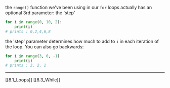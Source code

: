 the `range()` function we've been using in our `for` loops actually has an optional 3rd parameter: the 'step'

``` python
for i in range(0, 10, 2):
	print(i)
# prints : 0,2,4,6,8
```

the 'step' parameter determines how much to add to `i` in each iteration of the loop.
You can also go backwards:

``` python
for i in range(3, 0, -1)
	print(i)
# prints : 3, 2, 1
```

---
[[8.1_Loops]]
[[8.3_While]]